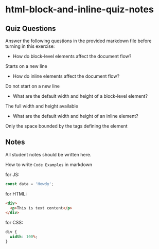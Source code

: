 # html-block-and-inline-quiz-notes

## Quiz Questions

Answer the following questions in the provided markdown file before turning in this exercise:

- How do block-level elements affect the document flow?

Starts on a new line

- How do inline elements affect the document flow?

Do not start on a new line

- What are the default width and height of a block-level element?

The full width and height available

- What are the default width and height of an inline element?

Only the space bounded by the tags defining the element

## Notes

All student notes should be written here.

How to write `Code Examples` in markdown

for JS:

```javascript
const data = 'Howdy';
```

for HTML:

```html
<div>
  <p>This is text content</p>
</div>
```

for CSS:

```css
div {
  width: 100%;
}
```
